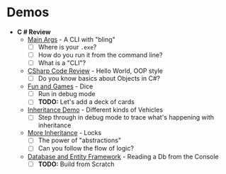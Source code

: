 # Demos

- **C # Review**
  - [Main Args](./Main%20Args/Main%20Args.sln) - A CLI with "bling"
    - [ ] Where is your `.exe`?
    - [ ] How do you run it from the command line?
    - [ ] What is a "CLI"?
  - [CSharp Code Review](./CSharp%20Code%20Review/CSharp%20Code%20Review.sln) - Hello World, OOP style
    - [ ] Do you know basics about Objects in C#?
  - [Fun and Games](./FunAndGames/Sandbox.sln) - Dice
    - [ ] Run in debug mode
    - [ ] **TODO:** Let's add a deck of cards
  - [Inheritance Demo](./InheritanceDemo/InheritanceDemo.sln) - Different kinds of Vehicles
    - [ ] Step through in debug mode to trace what's happening with inheritance
  - [More Inheritance](./More%20Inheritance/More%20Inheritance.sln) - Locks
    - [ ] The power of "abstractions"
    - [ ] Can you follow the flow of logic?
  - [Database and Entity Framework](./ConsoleDb/Demo.sln) - Reading a Db from the Console
    - [ ] **TODO:** Build from Scratch
